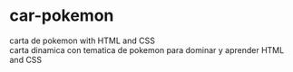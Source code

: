# car-pokemon
carta de pokemon with HTML and  CSS <br>
carta dinamica con tematica de pokemon para dominar y aprender HTML and CSS
